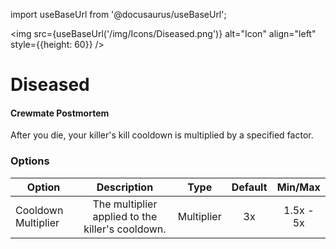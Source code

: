 import useBaseUrl from '@docusaurus/useBaseUrl';

<img src={useBaseUrl('/img/Icons/Diseased.png')} alt="Icon" align="left" style={{height: 60}} />
# Diseased

#### Crewmate Postmortem

After you die, your killer's kill cooldown is multiplied by a specified factor.

### Options

| Option | Description | Type | Default | Min/Max |
|----------|:-----------------:|:------:|:------:|:------:|
| Cooldown Multiplier | The multiplier applied to the killer's cooldown. | Multiplier | 3x | 1.5x - 5x |